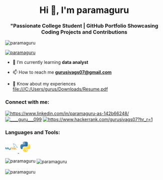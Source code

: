 <h1 align="center">Hi 👋, I'm paramaguru</h1>
<h3 align="center">"Passionate College Student | GitHub Portfolio Showcasing Coding Projects and Contributions</h3>

<p align="left"> <img src="https://komarev.com/ghpvc/?username=paramaguru&label=Profile%20views&color=0e75b6&style=flat" alt="paramaguru" /> </p>

<p align="left"> <a href="https://github.com/ryo-ma/github-profile-trophy"><img src="https://github-profile-trophy.vercel.app/?username=paramaguru" alt="paramaguru" /></a> </p>

- 🌱 I’m currently learning **data analyst**

- 📫 How to reach me **gurusivags07@gmail.com**

- 📄 Know about my experiences [file:///C:/Users/gurus/Downloads/Resume.pdf](file:///C:/Users/gurus/Downloads/Resume.pdf)

<h3 align="left">Connect with me:</h3>
<p align="left">
<a href="https://linkedin.com/in/https://www.linkedin.com/in/paramaguru-as-142b66248/" target="blank"><img align="center" src="https://raw.githubusercontent.com/rahuldkjain/github-profile-readme-generator/master/src/images/icons/Social/linked-in-alt.svg" alt="https://www.linkedin.com/in/paramaguru-as-142b66248/" height="30" width="40" /></a>
<a href="https://instagram.com/____guru___099" target="blank"><img align="center" src="https://raw.githubusercontent.com/rahuldkjain/github-profile-readme-generator/master/src/images/icons/Social/instagram.svg" alt="____guru___099" height="30" width="40" /></a>
<a href="https://www.hackerrank.com/https://www.hackerrank.com/gurusivags07?hr_r=1" target="blank"><img align="center" src="https://raw.githubusercontent.com/rahuldkjain/github-profile-readme-generator/master/src/images/icons/Social/hackerrank.svg" alt="https://www.hackerrank.com/gurusivags07?hr_r=1" height="30" width="40" /></a>
</p>

<h3 align="left">Languages and Tools:</h3>
<p align="left"> <a href="https://www.mysql.com/" target="_blank" rel="noreferrer"> <img src="https://raw.githubusercontent.com/devicons/devicon/master/icons/mysql/mysql-original-wordmark.svg" alt="mysql" width="40" height="40"/> </a> <a href="https://www.python.org" target="_blank" rel="noreferrer"> <img src="https://raw.githubusercontent.com/devicons/devicon/master/icons/python/python-original.svg" alt="python" width="40" height="40"/> </a> </p>

<p><img align="left" src="https://github-readme-stats.vercel.app/api/top-langs?username=paramaguru&show_icons=true&locale=en&layout=compact" alt="paramaguru" /></p>

<p>&nbsp;<img align="center" src="https://github-readme-stats.vercel.app/api?username=paramaguru&show_icons=true&locale=en" alt="paramaguru" /></p>

<p><img align="center" src="https://github-readme-streak-stats.herokuapp.com/?user=paramaguru&" alt="paramaguru" /></p>

